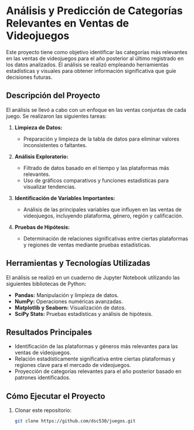 # Análisis y Predicción de Categorías Relevantes en Ventas de Videojuegos

Este proyecto tiene como objetivo identificar las categorías más relevantes en las ventas de videojuegos para el año posterior al último registrado en los datos analizados. El análisis se realizó empleando herramientas estadísticas y visuales para obtener información significativa que guíe decisiones futuras.

## Descripción del Proyecto

El análisis se llevó a cabo con un enfoque en las ventas conjuntas de cada juego. Se realizaron las siguientes tareas:

1. **Limpieza de Datos:**  
   - Preparación y limpieza de la tabla de datos para eliminar valores inconsistentes o faltantes.  

2. **Análisis Exploratorio:**  
   - Filtrado de datos basado en el tiempo y las plataformas más relevantes.  
   - Uso de gráficos comparativos y funciones estadísticas para visualizar tendencias.  

3. **Identificación de Variables Importantes:**  
   - Análisis de las principales variables que influyen en las ventas de videojuegos, incluyendo plataforma, género, región y calificación.  

4. **Pruebas de Hipótesis:**  
   - Determinación de relaciones significativas entre ciertas plataformas y regiones de ventas mediante pruebas estadísticas.  

## Herramientas y Tecnologías Utilizadas

El análisis se realizó en un cuaderno de Jupyter Notebook utilizando las siguientes bibliotecas de Python:

- **Pandas:** Manipulación y limpieza de datos.  
- **NumPy:** Operaciones numéricas avanzadas.  
- **Matplotlib y Seaborn:** Visualización de datos.  
- **SciPy Stats:** Pruebas estadísticas y análisis de hipótesis.  

## Resultados Principales

- Identificación de las plataformas y géneros más relevantes para las ventas de videojuegos.  
- Relación estadísticamente significativa entre ciertas plataformas y regiones clave para el mercado de videojuegos.  
- Proyección de categorías relevantes para el año posterior basado en patrones identificados.  

## Cómo Ejecutar el Proyecto

1. Clonar este repositorio:  
   ```bash
   git clone https://github.com/dsc530/juegos.git
